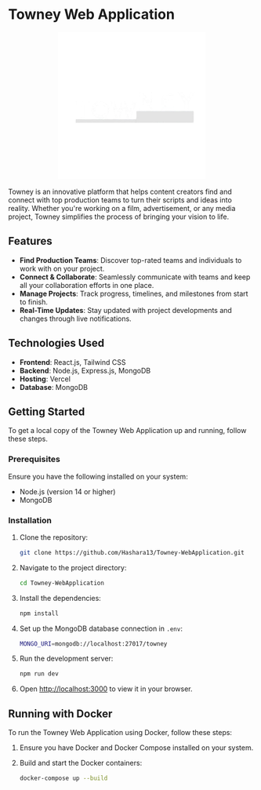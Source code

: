 # Towney Web Application
<p align="center">

  <img src="./frontend//src//assets//images//logos/lg-2.png" alt="Towney Logo" width="300" />
</p> 

Towney is an innovative platform that helps content creators find and connect with top production teams to turn their scripts and ideas into reality. Whether you're working on a film, advertisement, or any media project, Towney simplifies the process of bringing your vision to life.

## Features

- **Find Production Teams**: Discover top-rated teams and individuals to work with on your project.
- **Connect & Collaborate**: Seamlessly communicate with teams and keep all your collaboration efforts in one place.
- **Manage Projects**: Track progress, timelines, and milestones from start to finish.
- **Real-Time Updates**: Stay updated with project developments and changes through live notifications.

## Technologies Used

- **Frontend**: React.js, Tailwind CSS
- **Backend**: Node.js, Express.js, MongoDB
- **Hosting**: Vercel
- **Database**: MongoDB

## Getting Started

To get a local copy of the Towney Web Application up and running, follow these steps.

### Prerequisites

Ensure you have the following installed on your system:

- Node.js (version 14 or higher)
- MongoDB

### Installation

1. Clone the repository:
    ```bash
    git clone https://github.com/Hashara13/Towney-WebApplication.git
    ```

2. Navigate to the project directory:
    ```bash
    cd Towney-WebApplication
    ```

3. Install the dependencies:
    ```bash
    npm install
    ```

4. Set up the MongoDB database connection in `.env`:
    ```bash
    MONGO_URI=mongodb://localhost:27017/towney
    ```

5. Run the development server:
    ```bash
    npm run dev
    ```

6. Open [http://localhost:3000](http://localhost:3000) to view it in your browser.


## Running with Docker

To run the Towney Web Application using Docker, follow these steps:

1. Ensure you have Docker and Docker Compose installed on your system.

2. Build and start the Docker containers:
    ```bash
    docker-compose up --build


